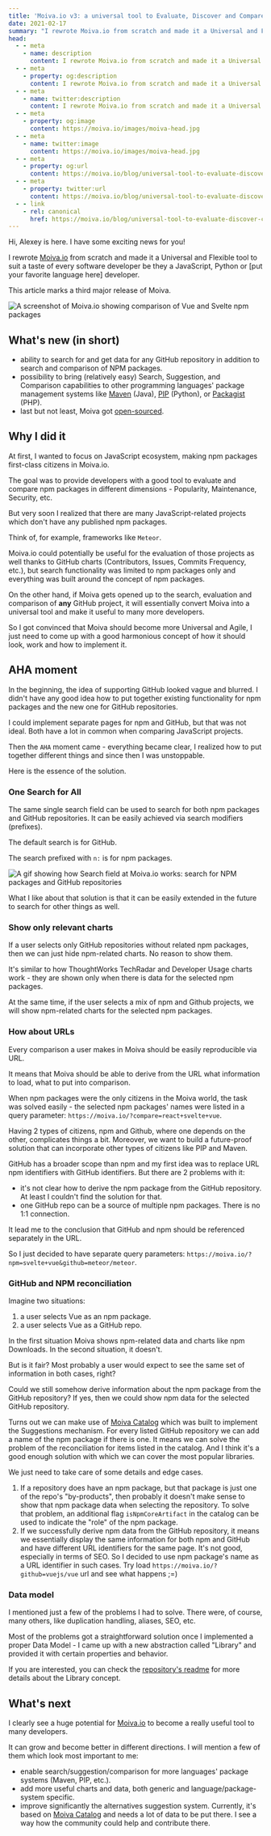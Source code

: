 ```yaml
---
title: 'Moiva.io v3: a universal tool to Evaluate, Discover and Compare software'
date: 2021-02-17
summary: "I rewrote Moiva.io from scratch and made it a Universal and Flexible tool to suit every software developer's taste be it a JavaScript, Python or [put your favorite language here] developer."
head:
  - - meta
    - name: description
      content: I rewrote Moiva.io from scratch and made it a Universal and Flexible tool to suit every software developer's taste be it a JavaScript, Python or [put your favorite language here] developer.
  - - meta
    - property: og:description
      content: I rewrote Moiva.io from scratch and made it a Universal and Flexible tool to suit every software developer's taste be it a JavaScript, Python or [put your favorite language here] developer.
  - - meta
    - name: twitter:description
      content: I rewrote Moiva.io from scratch and made it a Universal and Flexible tool to suit every software developer's taste be it a JavaScript, Python or [put your favorite language here] developer.
  - - meta
    - property: og:image
      content: https://moiva.io/images/moiva-head.jpg
  - - meta
    - name: twitter:image
      content: https://moiva.io/images/moiva-head.jpg
  - - meta
    - property: og:url
      content: https://moiva.io/blog/universal-tool-to-evaluate-discover-compare-software/
  - - meta
    - property: twitter:url
      content: https://moiva.io/blog/universal-tool-to-evaluate-discover-compare-software/
  - - link
    - rel: canonical
      href: https://moiva.io/blog/universal-tool-to-evaluate-discover-compare-software/
---
```


Hi, Alexey is here. I have some exciting news for you!

I rewrote [Moiva.io](https://moiva.io/) from scratch and made it a Universal and Flexible tool to suit a taste of every software developer be they a JavaScript, Python or [put your favorite language here] developer.

This article marks a third major release of Moiva.

![A screenshot of Moiva.io showing comparison of Vue and Svelte npm packages](full.png)

## What's new (in short)

- ability to search for and get data for any GitHub repository in addition to search and comparison of NPM packages.
- possibility to bring (relatively easy) Search, Suggestion, and Comparison capabilities to other programming languages' package management systems like [Maven](https://mvnrepository.com/) (Java), [PIP](https://pypi.org/) (Python), or [Packagist](https://packagist.org/) (PHP).
- last but not least, Moiva got [open-sourced](https://github.com/aantipov/moiva).

## Why I did it

At first, I wanted to focus on JavaScript ecosystem, making npm packages first-class citizens in Moiva.io.

The goal was to provide developers with a good tool to evaluate and compare npm packages in different dimensions - Popularity, Maintenance, Security, etc.

But very soon I realized that there are many JavaScript-related projects which don't have any published npm packages.

Think of, for example, frameworks like `Meteor`.

Moiva.io could potentially be useful for the evaluation of those projects as well thanks to GitHub charts (Contributors, Issues, Commits Frequency, etc.), but search functionality was limited to npm packages only and everything was built around the concept of npm packages.

On the other hand, if Moiva gets opened up to the search, evaluation and comparison of **any** GitHub project, it will essentially convert Moiva into a universal tool and make it useful to many more developers.

So I got convinced that Moiva should become more Universal and Agile, I just need to come up with a good harmonious concept of how it should look, work and how to implement it.

## AHA moment

In the beginning, the idea of supporting GitHub looked vague and blurred. I didn't have any good idea how to put together existing functionality for npm packages and the new one for GitHub repositories.

I could implement separate pages for npm and GitHub, but that was not ideal. Both have a lot in common when comparing JavaScript projects.

Then the `AHA` moment came - everything became clear, I realized how to put together different things and since then I was unstoppable.

Here is the essence of the solution.

### One Search for All

The same single search field can be used to search for both npm packages and GitHub repositories. It can be easily achieved via search modifiers (prefixes).

The default search is for GitHub.

The search prefixed with `n:` is for npm packages.

![A gif showing how Search field at Moiva.io works: search for NPM packages and GitHub repositories](search.gif)

What I like about that solution is that it can be easily extended in the future to search for other things as well.

### Show only relevant charts

If a user selects only GitHub repositories without related npm packages, then we can just hide npm-related charts. No reason to show them.

It's similar to how ThoughtWorks TechRadar and Developer Usage charts work - they are shown only when there is data for the selected npm packages.

At the same time, if the user selects a mix of npm and Github projects, we will show npm-related charts for the selected npm packages.

### How about URLs

Every comparison a user makes in Moiva should be easily reproducible via URL.

It means that Moiva should be able to derive from the URL what information to load, what to put into comparison.

When npm packages were the only citizens in the Moiva world, the task was solved easily - the selected npm packages' names were listed in a query parameter: `https://moiva.io/?compare=react+svelte+vue`.

Having 2 types of citizens, npm and Github, where one depends on the other, complicates things a bit. Moreover, we want to build a future-proof solution that can incorporate other types of citizens like PIP and Maven.

GitHub has a broader scope than npm and my first idea was to replace URL npm identifiers with GitHub identifiers. But there are 2 problems with it:

- it's not clear how to derive the npm package from the GitHub repository. At least I couldn't find the solution for that.
- one GitHub repo can be a source of multiple npm packages. There is no 1:1 connection.

It lead me to the conclusion that GitHub and npm should be referenced separately in the URL.

So I just decided to have separate query parameters: `https://moiva.io/?npm=svelte+vue&github=meteor/meteor`.

### GitHub and NPM reconciliation

Imagine two situations:

1. a user selects Vue as an npm package.
2. a user selects Vue as a GitHub repo.

In the first situation Moiva shows npm-related data and charts like npm Downloads. In the second situation, it doesn't.

But is it fair? Most probably a user would expect to see the same set of information in both cases, right?

Could we still somehow derive information about the npm package from the GitHub repository? If yes, then we could show npm data for the selected GitHub repository.

Turns out we can make use of [Moiva Catalog](https://github.com/aantipov/moiva-catalog) which was built to implement the Suggestions mechanism.
For every listed GitHub repository we can add a name of the npm package if there is one. It means we can solve the problem of the reconciliation for items listed in the catalog. And I think it's a good enough solution with which we can cover the most popular libraries.

We just need to take care of some details and edge cases.

1. If a repository does have an npm package, but that package is just one of the repo's "by-products", then probably it doesn't make sense to show that npm package data when selecting the repository. To solve that problem, an additional flag `isNpmCoreArtifact` in the catalog can be used to indicate the "role" of the npm package.
2. If we successfully derive npm data from the GitHub repository, it means we essentially display the same information for both npm and GitHub and have different URL identifiers for the same page. It's not good, especially in terms of SEO. So I decided to use npm package's name as a URL identifier in such cases. Try load `https://moiva.io/?github=vuejs/vue` url and see what happens ;=)

### Data model

I mentioned just a few of the problems I had to solve. There were, of course, many others, like duplication handling, aliases, SEO, etc.

Most of the problems got a straightforward solution once I implemented a proper Data Model - I came up with a new abstraction called "Library" and provided it with certain properties and behavior.

If you are interested, you can check the [repository's readme](https://github.com/aantipov/moiva/) for more details about the Library concept.

## What's next

I clearly see a huge potential for [Moiva.io](https://moiva.io/) to become a really useful tool to many developers.

It can grow and become better in different directions.
I will mention a few of them which look most important to me:

- enable search/suggestion/comparison for more languages' package systems (Maven, PIP, etc.).
- add more useful charts and data, both generic and language/package-system specific.
- improve significantly the alternatives suggestion system. Currently, it's based on [Moiva Catalog](https://github.com/aantipov/moiva-catalog) and needs a lot of data to be put there. I see a way how the community could help and contribute there.
